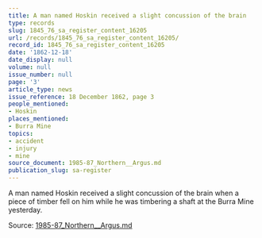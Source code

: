 ```yaml
---
title: A man named Hoskin received a slight concussion of the brain
type: records
slug: 1845_76_sa_register_content_16205
url: /records/1845_76_sa_register_content_16205/
record_id: 1845_76_sa_register_content_16205
date: '1862-12-18'
date_display: null
volume: null
issue_number: null
page: '3'
article_type: news
issue_reference: 18 December 1862, page 3
people_mentioned:
- Hoskin
places_mentioned:
- Burra Mine
topics:
- accident
- injury
- mine
source_document: 1985-87_Northern__Argus.md
publication_slug: sa-register
---
```


A man named Hoskin received a slight concussion of the brain when a piece of timber fell on him while he was timbering a shaft at the Burra Mine yesterday.

Source: [1985-87_Northern__Argus.md](/downloads/markdown/1985-87_Northern__Argus.md)
